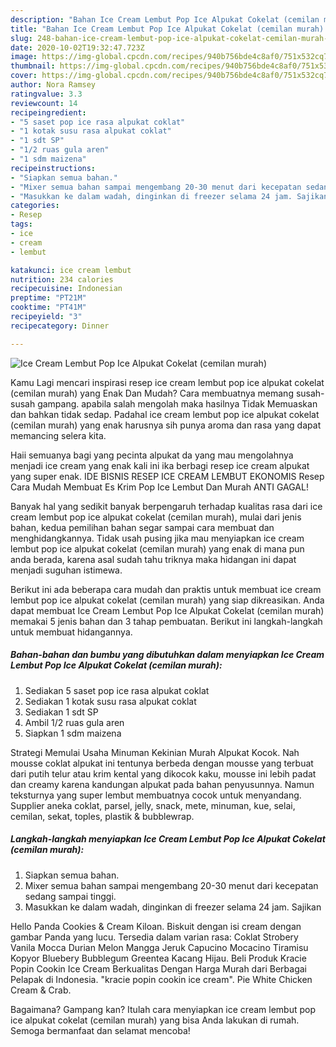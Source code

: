 ```yaml
---
description: "Bahan Ice Cream Lembut Pop Ice Alpukat Cokelat (cemilan murah) | Cara Bikin Ice Cream Lembut Pop Ice Alpukat Cokelat (cemilan murah) Yang Sempurna"
title: "Bahan Ice Cream Lembut Pop Ice Alpukat Cokelat (cemilan murah) | Cara Bikin Ice Cream Lembut Pop Ice Alpukat Cokelat (cemilan murah) Yang Sempurna"
slug: 248-bahan-ice-cream-lembut-pop-ice-alpukat-cokelat-cemilan-murah-cara-bikin-ice-cream-lembut-pop-ice-alpukat-cokelat-cemilan-murah-yang-sempurna
date: 2020-10-02T19:32:47.723Z
image: https://img-global.cpcdn.com/recipes/940b756bde4c8af0/751x532cq70/ice-cream-lembut-pop-ice-alpukat-cokelat-cemilan-murah-foto-resep-utama.jpg
thumbnail: https://img-global.cpcdn.com/recipes/940b756bde4c8af0/751x532cq70/ice-cream-lembut-pop-ice-alpukat-cokelat-cemilan-murah-foto-resep-utama.jpg
cover: https://img-global.cpcdn.com/recipes/940b756bde4c8af0/751x532cq70/ice-cream-lembut-pop-ice-alpukat-cokelat-cemilan-murah-foto-resep-utama.jpg
author: Nora Ramsey
ratingvalue: 3.3
reviewcount: 14
recipeingredient:
- "5 saset pop ice rasa alpukat coklat"
- "1 kotak susu rasa alpukat coklat"
- "1 sdt SP"
- "1/2 ruas gula aren"
- "1 sdm maizena"
recipeinstructions:
- "Siapkan semua bahan."
- "Mixer semua bahan sampai mengembang 20-30 menut dari kecepatan sedang sampai tinggi."
- "Masukkan ke dalam wadah, dinginkan di freezer selama 24 jam. Sajikan"
categories:
- Resep
tags:
- ice
- cream
- lembut

katakunci: ice cream lembut 
nutrition: 234 calories
recipecuisine: Indonesian
preptime: "PT21M"
cooktime: "PT41M"
recipeyield: "3"
recipecategory: Dinner

---
```



![Ice Cream Lembut Pop Ice Alpukat Cokelat (cemilan murah)](https://img-global.cpcdn.com/recipes/940b756bde4c8af0/751x532cq70/ice-cream-lembut-pop-ice-alpukat-cokelat-cemilan-murah-foto-resep-utama.jpg)

Kamu Lagi mencari inspirasi resep ice cream lembut pop ice alpukat cokelat (cemilan murah) yang Enak Dan Mudah? Cara membuatnya memang susah-susah gampang. apabila salah mengolah maka hasilnya Tidak Memuaskan dan bahkan tidak sedap. Padahal ice cream lembut pop ice alpukat cokelat (cemilan murah) yang enak harusnya sih punya aroma dan rasa yang dapat memancing selera kita.

Haii semuanya bagi yang pecinta alpukat da yang mau mengolahnya menjadi ice cream yang enak kali ini ika berbagi resep ice cream alpukat yang super enak. IDE BISNIS RESEP ICE CREAM LEMBUT EKONOMIS Resep Cara Mudah Membuat Es Krim Pop Ice Lembut Dan Murah ANTI GAGAL!

Banyak hal yang sedikit banyak berpengaruh terhadap kualitas rasa dari ice cream lembut pop ice alpukat cokelat (cemilan murah), mulai dari jenis bahan, kedua pemilihan bahan segar sampai cara membuat dan menghidangkannya. Tidak usah pusing jika mau menyiapkan ice cream lembut pop ice alpukat cokelat (cemilan murah) yang enak di mana pun anda berada, karena asal sudah tahu triknya maka hidangan ini dapat menjadi suguhan istimewa.


Berikut ini ada beberapa cara mudah dan praktis untuk membuat ice cream lembut pop ice alpukat cokelat (cemilan murah) yang siap dikreasikan. Anda dapat membuat Ice Cream Lembut Pop Ice Alpukat Cokelat (cemilan murah) memakai 5 jenis bahan dan 3 tahap pembuatan. Berikut ini langkah-langkah untuk membuat hidangannya.

<!--inarticleads1-->

##### Bahan-bahan dan bumbu yang dibutuhkan dalam menyiapkan Ice Cream Lembut Pop Ice Alpukat Cokelat (cemilan murah):

1. Sediakan 5 saset pop ice rasa alpukat coklat
1. Sediakan 1 kotak susu rasa alpukat coklat
1. Sediakan 1 sdt SP
1. Ambil 1/2 ruas gula aren
1. Siapkan 1 sdm maizena


Strategi Memulai Usaha Minuman Kekinian Murah Alpukat Kocok. Nah mousse coklat alpukat ini tentunya berbeda dengan mousse yang terbuat dari putih telur atau krim kental yang dikocok kaku, mousse ini lebih padat dan creamy karena kandungan alpukat pada bahan penyusunnya. Namun teksturnya yang super lembut membuatnya cocok untuk menyandang. Supplier aneka coklat, parsel, jelly, snack, mete, minuman, kue, selai, cemilan, sekat, toples, plastik &amp; bubblewrap. 

<!--inarticleads2-->

##### Langkah-langkah menyiapkan Ice Cream Lembut Pop Ice Alpukat Cokelat (cemilan murah):

1. Siapkan semua bahan.
1. Mixer semua bahan sampai mengembang 20-30 menut dari kecepatan sedang sampai tinggi.
1. Masukkan ke dalam wadah, dinginkan di freezer selama 24 jam. Sajikan


Hello Panda Cookies &amp; Cream Kiloan. Biskuit dengan isi cream dengan gambar Panda yang lucu. Tersedia dalam varian rasa: Coklat Strobery Vanila Mocca Durian Melon Mangga Jeruk Capucino Mocacino Tiramisu Kopyor Bluebery Bubblegum Greentea Kacang Hijau. Beli Produk Kracie Popin Cookin Ice Cream Berkualitas Dengan Harga Murah dari Berbagai Pelapak di Indonesia. &#34;kracie popin cookin ice cream&#34;. Pie White Chicken Cream &amp; Crab. 

Bagaimana? Gampang kan? Itulah cara menyiapkan ice cream lembut pop ice alpukat cokelat (cemilan murah) yang bisa Anda lakukan di rumah. Semoga bermanfaat dan selamat mencoba!
